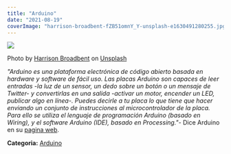 ```yaml
---
title: "Arduino"
date: "2021-08-19"
coverImage: "harrison-broadbent-fZB51omnY_Y-unsplash-e1630491280255.jpg"
---
```


![](images/harrison-broadbent-fZB51omnY_Y-unsplash-200x113.jpg)

Photo by [Harrison Broadbent](https://unsplash.com/@harrisonbroadbent?utm_source=unsplash&utm_medium=referral&utm_content=creditCopyText) on [Unsplash](https://unsplash.com/s/photos/arduino?utm_source=unsplash&utm_medium=referral&utm_content=creditCopyText)

_"Arduino es una plataforma electrónica de código abierto basada en hardware y software de fácil uso. Las placas Arduino son capaces de leer entradas -la luz de un sensor, un dedo sobre un botón o un mensaje de Twitter- y convertirlas en una salida -activar un motor, encender un LED, publicar algo en línea-. Puedes decirle a tu placa lo que tiene que hacer enviando un conjunto de instrucciones al microcontrolador de la placa. Para ello se utiliza el lenguaje de programación Arduino (basado en Wiring), y el software Arduino (IDE), basado en Processing."-_ Dice Arduino en su [pagina web](http://Arduino.cc).

**Categoria:** [Arduino](https://piscinadeentropia.es/category/arduino/)
